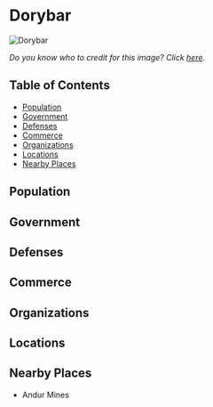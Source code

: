 # Dorybar <!-- omit in toc -->

![Dorybar](https://i.pinimg.com/564x/99/11/4e/99114e342f4688934d0e6d0a0161b07a.jpg)

*Do you know who to credit for this image? Click [here](https://airtable.com/shr3qtfCwGUUMYQqI).*

## Table of Contents <!-- omit in toc -->

- [Population](#Population)
- [Government](#Government)
- [Defenses](#Defenses)
- [Commerce](#Commerce)
- [Organizations](#Organizations)
- [Locations](#Locations)
- [Nearby Places](#Nearby-Places)

## Population

## Government

## Defenses

## Commerce

## Organizations

## Locations

## Nearby Places

- Andur Mines